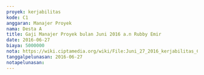 ```yaml
---
proyek: kerjabilitas
kode: C1
anggaran: Manajer Proyek
nama: Desta A
title: Gaji Manajer Proyek bulan Juni 2016 a.n Rubby Emir
date: 2016-06-27
biaya: 5000000
nota: https://wiki.ciptamedia.org/wiki/File:Juni_27_2016_kerjabilitas_C1_gaji_manajer_proyek_juni_Rubby.jpg
tanggalpelunasan: 2016-06-27
notapelunasan:
---
```

